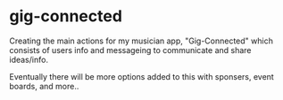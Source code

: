 # gig-connected
Creating the main actions for my musician app, "Gig-Connected" which consists of users info and messageing to communicate and share ideas/info.

Eventually there will be more options added to this with sponsers, event boards, and more..

